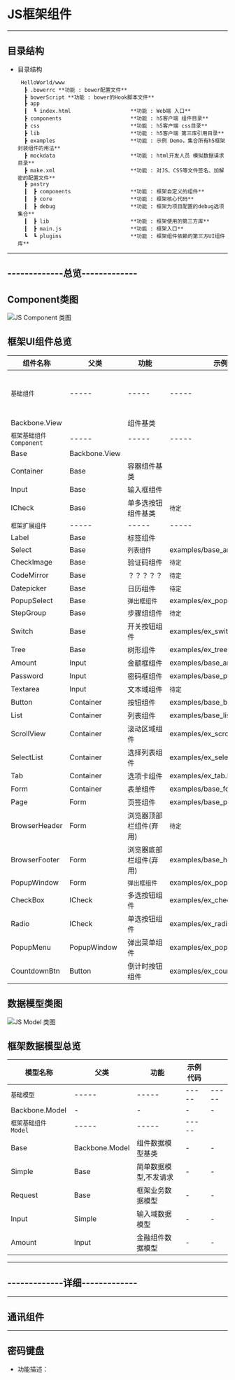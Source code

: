 # JS框架组件

----
## 目录结构

  * 目录结构

         HelloWorld/www
          ┣ .bowerrc **功能 : bower配置文件**            
          ┣ bowerScript **功能 : bower的Hook脚本文件**            
          ┣ app                      
          ┃  ┗ index.html                   **功能 : Web端 入口**
          ┣ components                      **功能 : h5客户端 组件目录**
          ┣ css                             **功能 : h5客户端 css目录**
          ┣ lib                             **功能 : h5客户端 第三库引用目录**
          ┣ examples                        **功能 : 示例 Demo，集合所有h5框架封装组件的用法**
          ┣ mockdata                        **功能 : html开发人员 模拟数据请求 目录**
          ┣ make.xml                        **功能 : 对JS、CSS等文件签名、加解密的配置文件**
          ┣ pastry
          ┃  ┣ components                   **功能 : 框架自定义的组件**
          ┃  ┣ core                         **功能 : 框架核心代码**
          ┃  ┣ debug                        **功能 : 框架为项目配置的debug选项集合**
          ┃  ┣ lib                          **功能 : 框架使用的第三方库**
          ┃  ┣ main.js                      **功能 : 框架入口**
          ┗  ┗ plugins                      **功能 : 框架组件依赖的第三方UI组件库**

----
## -------------总览-------------
## Component类图

![JS Component 类图](../../pastry/images/tutorials/jsComponent.png)

## 框架UI组件总览
| 组件名称 | 父类 | 功能 | 示例代码 | |
|-----|-----|-----|-----|-----|
| `基础组件` |-----|-----|-----|-----|
| Backbone.View || 组件基类 ||
| `框架基础组件 Component` |-----|-----|-----|
| Base | Backbone.View |||
| Container | Base | 容器组件基类 ||
| Input | Base | 输入框组件 ||
| ICheck | Base | 单多选按钮组件基类 | `待定` |
| `框架扩展组件` |-----|-----|-----|
| Label | Base | 标签组件 ||
| Select | Base | `列表组件` | examples/base_amount.html ||
| CheckImage | Base | 验证码组件 | `待定` ||
| CodeMirror | Base | ？？？？？ | `待定` |
| Datepicker | Base | 日历组件 | `待定` ||
| PopupSelect | Base | `弹出框组件` | examples/ex_popupselect.html ||
| StepGroup | Base | 步骤组组件 | `待定` ||
| Switch | Base | 开关按钮组件 | examples/ex_switch.html ||
| Tree | Base | 树形组件 | examples/ex_tree.html ||
| Amount | Input | 金额框组件 | examples/base_amount.html ||
| Password | Input | 密码框组件 | examples/base_password.html ||
| Textarea | Input | 文本域组件 | `待定` ||
| Button | Container | 按钮组件 | examples/base_button.html |
| List | Container | 列表组件 | examples/base_list.html ||
| ScrollView | Container | 滚动区域组件 | examples/ex_scrollview.html ||
| SelectList | Container | 选择列表组件 | examples/ex_selectlist.html ||
| Tab | Container | 选项卡组件 | examples/ex_tab.html ||
| Form | Container | 表单组件 | examples/base_form.html |
| Page | Form | 页签组件 | examples/base_page.html ||
| BrowserHeader | Form | 浏览器顶部栏组件(弃用) | `待定` ||
| BrowserFooter | Form | 浏览器底部栏组件(弃用) | examples/base_header_footer.html ||
| PopupWindow | Form | `弹出框组件` | examples/ex_popupwindow.html ||
| CheckBox | ICheck | 多选按钮组件 | examples/ex_checkbox.html ||
| Radio | ICheck | 单选按钮组件 | examples/ex_radio.html ||
| PopupMenu | PopupWindow | 弹出菜单组件 | examples/ex_popupmenu.html ||
| CountdownBtn | Button | 倒计时按钮组件 | examples/ex_countdownbtn.html |

## 数据模型类图

![JS Model 类图](../../pastry/images/tutorials/jsModel.png)

## 框架数据模型总览

| 模型名称 | 父类 | 功能 | 示例代码 | |
|-----|-----|-----|-----|-----|
| `基础模型` |-----|-----|-----|-----|
| Backbone.Model | - | - | - | - |
| `框架基础组件 Model` |-----|-----|-----|
| Base | Backbone.Model | 组件数据模型基类 | - | - |
| Simple | Base | 简单数据模型,不发请求 | - | - |
| Request | Base | 框架业务数据模型 | - | - |
| Input | Simple  | 输入域数据模型 | - | - |
| Amount | Input | 金融组件数据模型 | - | - |

----
## -------------详细-------------

----
## 通讯组件

----
## 密码键盘
* 功能描述：
